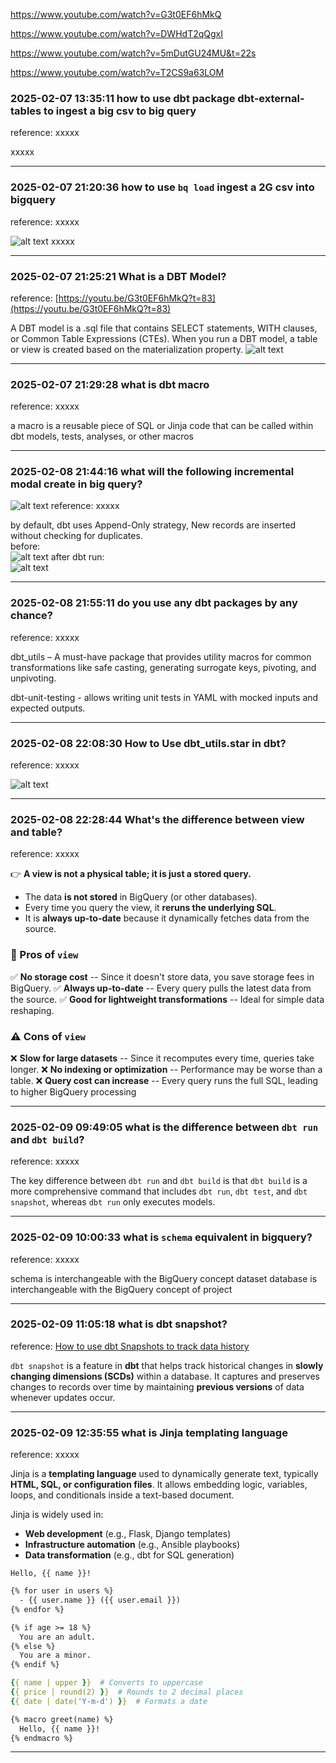https://www.youtube.com/watch?v=G3t0EF6hMkQ

https://www.youtube.com/watch?v=DWHdT2qQgxI

https://www.youtube.com/watch?v=5mDutGU24MU&t=22s

https://www.youtube.com/watch?v=T2CS9a63LOM

### 2025-02-07 13:35:11 how to use dbt package dbt-external-tables to ingest a big csv to big query
reference: xxxxx

xxxxx
_______________________________________________________________
### 2025-02-07 21:20:36 how to use `bq load` ingest a 2G csv into bigquery
reference: xxxxx

![alt text](image-2.png)
xxxxx
_______________________________________________________________
### 2025-02-07 21:25:21 What is a DBT Model?
reference: [https://youtu.be/G3t0EF6hMkQ?t=83](https://youtu.be/G3t0EF6hMkQ?t=83)

A DBT model is a .sql file that contains SELECT statements, WITH clauses, or Common Table Expressions (CTEs). When you run a DBT model, a table or view is created based on the materialization property.
![alt text](image-7.png)
_______________________________________________________________
### 2025-02-07 21:29:28 what is dbt macro
reference: xxxxx

 a macro is a reusable piece of SQL or Jinja code that can be called within dbt models, tests, analyses, or other macros
_______________________________________________________________
### 2025-02-08 21:44:16 what will the following incremental modal create in big query?
![alt text](image-3.png)
reference: xxxxx

by default, dbt uses Append-Only strategy, New records are inserted without checking for duplicates.<br>
before:<br>
![alt text](image-4.png) 
after dbt run:<br>
![alt text](image-5.png)
_______________________________________________________________
### 2025-02-08 21:55:11 do you use any dbt packages by any chance?
reference: xxxxx

dbt_utils – A must-have package that provides utility macros for common transformations like safe casting, generating surrogate keys, pivoting, and unpivoting.

dbt-unit-testing - allows writing unit tests in YAML with mocked inputs and expected outputs.
_______________________________________________________________
### 2025-02-08 22:08:30 How to Use dbt_utils.star in dbt?
reference: xxxxx

![alt text](image-6.png)
_______________________________________________________________
### 2025-02-08 22:28:44 What's the difference between view and table?
reference: xxxxx

👉 **A view is not a physical table; it is just a stored query.**

-   The data **is not stored** in BigQuery (or other databases).
-   Every time you query the view, it **reruns the underlying SQL**.
-   It is **always up-to-date** because it dynamically fetches data from the source.

### **🚀 Pros of `view`**

✅ **No storage cost** -- Since it doesn't store data, you save storage fees in BigQuery.
✅ **Always up-to-date** -- Every query pulls the latest data from the source.
✅ **Good for lightweight transformations** -- Ideal for simple data reshaping.

### **⚠️ Cons of `view`**

❌ **Slow for large datasets** -- Since it recomputes every time, queries take longer.
❌ **No indexing or optimization** -- Performance may be worse than a table.
❌ **Query cost can increase** -- Every query runs the full SQL, leading to higher BigQuery processing
_______________________________________________________________
### 2025-02-09 09:49:05 what is the difference between `dbt run` and `dbt build`?
reference: xxxxx

The key difference between `dbt run` and `dbt build` is that `dbt build` is a more comprehensive command that includes `dbt run`, `dbt test`, and `dbt snapshot`, whereas `dbt run` only executes models.
_______________________________________________________________
### 2025-02-09 10:00:33 what is `schema` equivalent in bigquery?
reference: xxxxx

schema is interchangeable with the BigQuery concept dataset
database is interchangeable with the BigQuery concept of project
_______________________________________________________________
### 2025-02-09 11:05:18 what is dbt snapshot?
reference: [How to use dbt Snapshots to track data history](https://youtu.be/SNtM_RUa5G4?t=469)

`dbt snapshot` is a feature in **dbt** that helps track historical changes in **slowly changing dimensions (SCDs)** within a database. It captures and preserves changes to records over time by maintaining **previous versions** of data whenever updates occur.
_______________________________________________________________
### 2025-02-09 12:35:55 what is Jinja templating language
reference: xxxxx

Jinja is a **templating language** used to dynamically generate text, typically **HTML, SQL, or configuration files**. It allows embedding logic, variables, loops, and conditionals inside a text-based document.

Jinja is widely used in:

-   **Web development** (e.g., Flask, Django templates)
-   **Infrastructure automation** (e.g., Ansible playbooks)
-   **Data transformation** (e.g., dbt for SQL generation)
```
Hello, {{ name }}!
```

```html
{% for user in users %}
  - {{ user.name }} ({{ user.email }})
{% endfor %}
```

```html
{% if age >= 18 %}
  You are an adult.
{% else %}
  You are a minor.
{% endif %}
```

```yaml
{{ name | upper }}  # Converts to uppercase
{{ price | round(2) }}  # Rounds to 2 decimal places
{{ date | date('Y-m-d') }}  # Formats a date
```

```html
{% macro greet(name) %}
  Hello, {{ name }}!
{% endmacro %}
```
_______________________________________________________________
